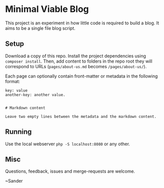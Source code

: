 # Minimal Viable Blog

This project is an experiment in how little code is required to build a blog.
It aims to be a single file blog script.

## Setup

Download a copy of this repo. Install the project dependencies using `composer install`. Then, add content to folders in the repo root they will correspond to URLs (`pages/about-us.md` becomes `/pages/about-us/`).

Each page can optionally contain front-matter or metadata in the following format:

```
key: value
another-key: another value.


# Markdown content

Leave two empty lines between the metadata and the markdown content.
```

## Running

Use the local webserver `php -S localhost:8080` or any other.

## Misc

Questions, feedback, issues and merge-requests are welcome.

~Sander
